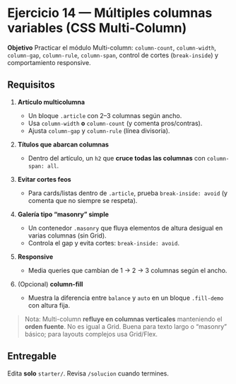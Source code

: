 # Ejercicio 14 — Múltiples columnas variables (CSS Multi-Column)

**Objetivo**
Practicar el módulo Multi-column: `column-count`, `column-width`, `column-gap`, `column-rule`,
`column-span`, control de cortes (`break-inside`) y comportamiento responsive.

## Requisitos

1. **Artículo multicolumna**

   - Un bloque `.article` con 2–3 columnas según ancho.
   - Usa `column-width` **o** `column-count` (y comenta pros/contras).
   - Ajusta `column-gap` y `column-rule` (línea divisoria).

2. **Títulos que abarcan columnas**

   - Dentro del artículo, un `h2` que **cruce todas las columnas** con `column-span: all`.

3. **Evitar cortes feos**

   - Para cards/listas dentro de `.article`, prueba `break-inside: avoid` (y comenta que no siempre se respeta).

4. **Galería tipo “masonry” simple**

   - Un contenedor `.masonry` que fluya elementos de altura desigual en varias columnas (sin Grid).
   - Controla el gap y evita cortes: `break-inside: avoid`.

5. **Responsive**

   - Media queries que cambian de 1 → 2 → 3 columnas según el ancho.

6. (Opcional) **column-fill**
   - Muestra la diferencia entre `balance` y `auto` en un bloque `.fill-demo` con altura fija.

> Nota: Multi-column **refluye en columnas verticales** manteniendo el **orden fuente**.
> No es igual a Grid. Buena para texto largo o “masonry” básico; para layouts complejos usa Grid/Flex.

## Entregable

Edita **solo** `starter/`. Revisa `/solucion` cuando termines.
